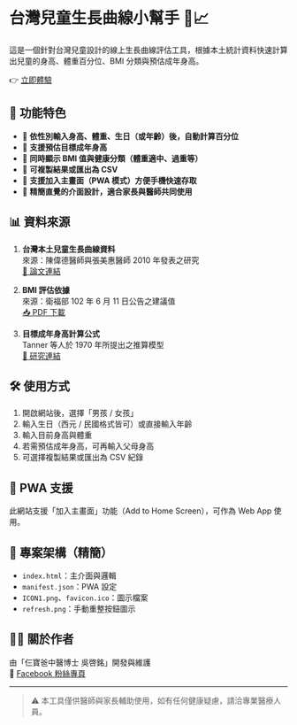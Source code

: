 # 台灣兒童生長曲線小幫手 👶📈

這是一個針對台灣兒童設計的線上生長曲線評估工具，根據本土統計資料快速計算出兒童的身高、體重百分位、BMI 分類與預估成年身高。

👉 [立即體驗](https://chimungwu.github.io/Growthchart/)

## 🌟 功能特色

- 🔹 **依性別輸入身高、體重、生日（或年齡）後，自動計算百分位**
- 🔹 **支援預估目標成年身高**
- 🔹 **同時顯示 BMI 值與健康分類（體重適中、過重等）**
- 🔹 **可複製結果或匯出為 CSV**
- 🔹 **支援加入主畫面（PWA 模式）方便手機快速存取**
- 🔹 **精簡直覺的介面設計，適合家長與醫師共同使用**

## 📊 資料來源

1. **台灣本土兒童生長曲線資料**  
   來源：陳偉德醫師與張美惠醫師 2010 年發表之研究  
   [📄 論文連結](https://www.pediatr-neonatol.com/article/S1875-9572(10)60014-9/pdf)

2. **BMI 評估依據**  
   來源：衛福部 102 年 6 月 11 日公告之建議值  
   [📥 PDF 下載](https://www.hpa.gov.tw/Pages/ashx/File.ashx?FilePath=~/File/Attach/9547/File_8986.pdf)

3. **目標成年身高計算公式**  
   Tanner 等人於 1970 年所提出之推算模型  
   [📄 研究連結](https://adc.bmj.com/content/archdischild/45/244/755.full.pdf)

## 🛠 使用方式

1. 開啟網站後，選擇「男孩 / 女孩」
2. 輸入生日（西元 / 民國格式皆可）或直接輸入年齡
3. 輸入目前身高與體重
4. 若需預估成年身高，可再輸入父母身高
5. 可選擇複製結果或匯出為 CSV 紀錄

## 📱 PWA 支援

此網站支援「加入主畫面」功能（Add to Home Screen），可作為 Web App 使用。

## 📂 專案架構（精簡）

- `index.html`：主介面與邏輯
- `manifest.json`：PWA 設定
- `ICON1.png`、`favicon.ico`：圖示檔案
- `refresh.png`：手動重整按鈕圖示

## 🙋‍♂️ 關於作者

由「仨寶爸中醫博士 吳啓銘」開發與維護  
📘 [Facebook 粉絲專頁](https://www.facebook.com/profile.php?id=61557246475372)

---

> ⚠️ 本工具僅供醫師與家長輔助使用，如有任何健康疑慮，請洽專業醫療人員。
